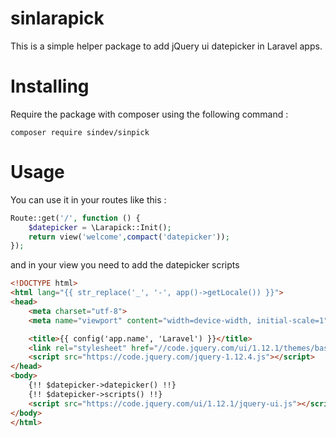 # sinlarapick

This is a simple helper package to add jQuery ui datepicker in Laravel apps.

# Installing

Require the package with composer using the following command :

```
composer require sindev/sinpick
```

# Usage
You can use it in your routes like this :
```php
Route::get('/', function () {
    $datepicker = \Larapick::Init();
    return view('welcome',compact('datepicker'));
});

```

and in your view you need to add the datepicker scripts

```html
<!DOCTYPE html>
<html lang="{{ str_replace('_', '-', app()->getLocale()) }}">
<head>
    <meta charset="utf-8">
    <meta name="viewport" content="width=device-width, initial-scale=1">

    <title>{{ config('app.name', 'Laravel') }}</title>
    <link rel="stylesheet" href="//code.jquery.com/ui/1.12.1/themes/base/jquery-ui.css">
    <script src="https://code.jquery.com/jquery-1.12.4.js"></script>
</head>
<body>
    {!! $datepicker->datepicker() !!}
    {!! $datepicker->scripts() !!}
    <script src="https://code.jquery.com/ui/1.12.1/jquery-ui.js"></script>
</body>
</html>
```
